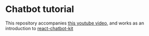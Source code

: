 # Chatbot tutorial

This repository accompanies [this youtube video](https://youtu.be/vTpk-PKZwTs), and works as an introduction to [react-chatbot-kit](https://fredrikoseberg.github.io/react-chatbot-kit-docs/)
